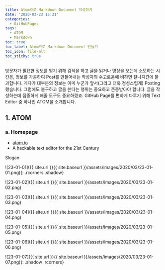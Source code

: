 ```yaml
---
title: Atom으로 Markdown Document 작성하기
date: '2020-03-23 15:31'
categories:
  - GitHubPages
tags:
  - ATOM
  - Markdown
toc: true
toc_label: Atom으로 Markdown Document 만들기
toc_icon: file-alt
toc_sticky: true
---
```


방문자가 필요한 정보를 얻기 위해 검색을 하고 글을 읽거나 영상을 보는데 소모하는 시간은, 정보를 가공하여 Post를 만들어내는 작성자의 수고로움에 비하면 찰나지간에 불과합니다. 게다가 대부분의 정보는 이미 누군가 앞서(그리고 더욱 정성스럽게) Posting 했습니다. 그럼에도 불구하고 글을 쓴다는 행위는 중요하고 존중받아야 합니다. 글을 작성하는데 집중하게 해줄 도구도 중요하겠죠. GitHub Page를 편하게 다루기 위해 Text Editor 중 하나인 ATOM을 소개합니다.

## 1. ATOM
### a. Homepage
* [atom.io](https://atom.io)
* A hackable text editor for the 21st Century

Slogan

![23-01-01]({{ site.url }}{{ site.baseurl }}/assets/images/2020/03/23-01-01.png){: .rcorners .shadow}

![23-01-02]({{ site.url }}{{ site.baseurl }}/assets/images/2020/03/23-01-02.png)

![23-01-03]({{ site.url }}{{ site.baseurl }}/assets/images/2020/03/23-01-03.png)

![23-01-04]({{ site.url }}{{ site.baseurl }}/assets/images/2020/03/23-01-04.png)

![23-01-05]({{ site.url }}{{ site.baseurl }}/assets/images/2020/03/23-01-05.png)

![23-01-06]({{ site.url }}{{ site.baseurl }}/assets/images/2020/03/23-01-06.png)

![23-01-07]({{ site.url }}{{ site.baseurl }}/assets/images/2020/03/23-01-07.png){: .shadow .rcorners}

